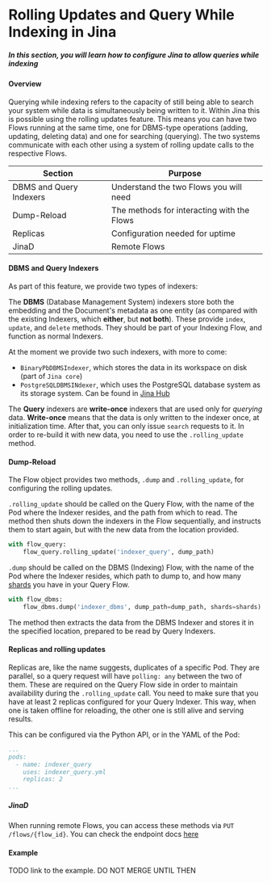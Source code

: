 # Rolling Updates and Query While Indexing in Jina

##### In this section, you will learn how to configure Jina to allow queries while indexing

#### Overview

Querying while indexing refers to the capacity of still being able to search your system while data is simultaneously being written to it. 
Within Jina this is possible using the rolling updates feature. 
This means you can have two Flows running at the same time, one for DBMS-type operations (adding, updating, deleting data) and one for searching (querying). 
The two systems communicate with each other using a system of rolling update calls to the respective Flows. 


| **Section**             | **Purpose**                                |
|-------------------------|--------------------------------------------|
| DBMS and Query Indexers | Understand the two Flows you will need     |
| Dump-Reload             | The methods for interacting with the Flows |
| Replicas                | Configuration needed for uptime            |
| JinaD                   | Remote Flows                               |


#### DBMS and Query Indexers

As part of this feature, we provide two types of indexers:

The **DBMS** (Database Management System) indexers store both the embedding and the Document's metadata as one entity (as compared with the existing Indexers, which **either**, but **not both**).
These provide `index`, `update`, and `delete` methods. 
They should be part of your Indexing Flow, and function as normal Indexers.

At the moment we provide two such indexers, with more to come:

- `BinaryPbDBMSIndexer`, which stores the data in its workspace on disk (part of `Jina core`)
- `PostgreSQLDBMSINdexer`, which uses the PostgreSQL database system as its storage system. 
Can be found in [Jina Hub](https://github.com/jina-ai/jina-hub/tree/master/indexers/dbms/PostgreSQLIndexer)

The **Query** indexers are **write-once** indexers that are used only for *querying* data.
**Write-once** means that the data is only written to the indexer once, at initialization time. 
After that, you can only issue `search` requests to it. 
In order to re-build it with new data, you need to use the `.rolling_update` method.

#### Dump-Reload

The Flow object provides two methods, `.dump` and `.rolling_update`, for configuring the rolling updates. 

`.rolling_update` should be called on the Query Flow, with the name of the Pod where the Indexer resides, and the path from which to read.
The method then shuts down the indexers in the Flow sequentially, and instructs them to start again, but with the new data from the location provided.

```python
with flow_query:
    flow_query.rolling_update('indexer_query', dump_path)
```

`.dump` should be called on the DBMS (Indexing) Flow, with the name of the Pod where the Indexer resides, which path to dump to, and how many [shards](https://docs.jina.ai/chapters/parallel/#intra-parallelism) you have in your Query Flow.

```python
with flow_dbms:
    flow_dbms.dump('indexer_dbms', dump_path=dump_path, shards=shards)
```

The method then extracts the data from the DBMS Indexer and stores it in the specified location, prepared to be read by Query Indexers.

#### Replicas and rolling updates

Replicas are, like the name suggests, duplicates of a specific Pod. 
They are parallel, so a query request will have `polling: any` between the two of them. 
These are required on the Query Flow side in order to maintain availability during the `.rolling_update` call.
You need to make sure that you have at least 2 replicas configured for your Query Indexer. 
This way, when one is taken offline for reloading, the other one is still alive and serving results.

This can be configured via the Python API, or in the YAML of the Pod:

```yml
...
pods:
  - name: indexer_query
    uses: indexer_query.yml
    replicas: 2
...
```


##### JinaD

When running remote Flows, you can access these methods via `PUT /flows/{flow_id}`. You can check the endpoint docs [here](https://api.jina.ai/daemon/#operation/_update_flows__id__put)

#### Example

TODO link to the example. DO NOT MERGE UNTIL THEN